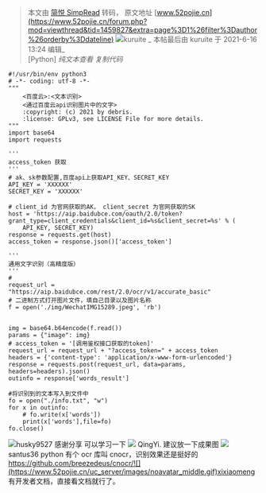 > 本文由 [简悦 SimpRead](http://ksria.com/simpread/) 转码， 原文地址 [www.52pojie.cn](https://www.52pojie.cn/forum.php?mod=viewthread&tid=1459827&extra=page%3D1%26filter%3Dauthor%26orderby%3Ddateline) ![](https://www.52pojie.cn/uc_server/images/noavatar_middle.gif)kuruite  _ 本帖最后由 kuruite 于 2021-6-16 13:24 编辑_  
[Python] _纯文本查看_ _复制代码_

```
#!/usr/bin/env python3
# -*- coding: utf-8 -*-
"""
    <百度云>:<文本识别>
    <通过百度云api识别图片中的文字>
    :copyright: (c) 2021 by debris.
    :license: GPLv3, see LICENSE File for more details.
"""
import base64
import requests
 
'''
access_token 获取
'''
# ak、sk参数配置,百度api上获取API_KEY、SECRET_KEY
API_KEY = 'XXXXXX'
SECRET_KEY = 'XXXXXX'
 
# client_id 为官网获取的AK， client_secret 为官网获取的SK
host = 'https://aip.baidubce.com/oauth/2.0/token?grant_type=client_credentials&client_id=%s&client_secret=%s' % (
    API_KEY, SECRET_KEY)
response = requests.get(host)
access_token = response.json()['access_token']
 
'''
通用文字识别（高精度版）
'''
#
request_url = "https://aip.baidubce.com/rest/2.0/ocr/v1/accurate_basic"
# 二进制方式打开图片文件，填自己目录以及图片名称
f = open('./img/WechatIMG15289.jpeg', 'rb')
 
 
img = base64.b64encode(f.read())
params = {"image": img}
# access_token = '[调用鉴权接口获取的token]'
request_url = request_url + "?access_token=" + access_token
headers = {'content-type': 'application/x-www-form-urlencoded'}
response = requests.post(request_url, data=params, headers=headers).json()
outinfo = response['words_result']
 
#将识别到的文本写入到文件中
fo = open("./info.txt", "w")
for x in outinfo:
    # fo.write(x['words'])
    print(x['words'],file=fo)
fo.close()
```

![](https://www.52pojie.cn/uc_server/images/noavatar_middle.gif)husky9527  感谢分享 可以学习一下 ![](https://avatar.52pojie.cn/data/avatar/001/44/93/85_avatar_middle.jpg) QingYi. 建议放一下成果图 ![](https://www.52pojie.cn/uc_server/images/noavatar_middle.gif) santus36 python 有个 ocr 库叫 cnocr，识别效果还是挺好的  
https://github.com/breezedeus/cnocr/![](https://www.52pojie.cn/uc_server/images/noavatar_middle.gif)xixiaomeng  有开发者文档，直接看文档就行了。